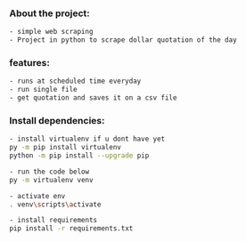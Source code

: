 ### About the project: 

```sh
- simple web scraping 
- Project in python to scrape dollar quotation of the day

```
### features:
```sh
- runs at scheduled time everyday
- run single file
- get quotation and saves it on a csv file

```

### Install dependencies:  

```sh
- install virtualenv if u dont have yet
py -m pip install virtualenv
python -m pip install --upgrade pip

- run the code below
py -m virtualenv venv

- activate env
. venv\scripts\activate

- install requirements
pip install -r requirements.txt

```

